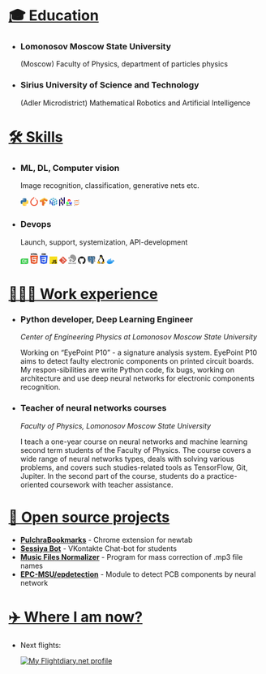 # <a id="education" href="#education">🎓 Education</a>

* ### Lomonosov Moscow State University
    (Moscow) Faculty of Physics, department of particles physics

* ### Sirius University of Science and Technology
    (Adler Microdistrict) Mathematical Robotics and Artificial Intelligence

# <a id="skills" href="#skills">🛠️ Skills</a>

* ### ML, DL, Computer vision
    Image recognition, classification, generative nets etc.
    <p align="left">
      <img src="assets/icons/python.svg" width=15px>
      <img src="assets/icons/pytorch.svg" width=15px>
      <img src="assets/icons/tensorflow.svg" width=15px>
      <img src="assets/icons/numpy-icon.svg" width=15px>
      <img src="assets/icons/pandas-icon.svg" width=11px>
      <img src="assets/icons/opencv.svg" width=11px>
      <img src="assets/icons/jupyter.svg" width=11px>
    </p>

* ### Devops

    Launch, support, systemization, API-development
    <p align="left">
      <img src="assets/icons/qt.svg" width=15px>
      <img src="assets/icons/html-5.svg" width=15px>
      <img src="assets/icons/css-3.svg" width=15px>
      <img src="assets/icons/javascript.svg" width=15px>
      <img src="assets/icons/git-icon.svg" width=15px>
      <img src="assets/icons/mercurial.svg" width=15px>
      <img src="assets/icons/github-icon.svg" width=15px>
      <img src="assets/icons/postgresql.svg" width=15px>
      <img src="assets/icons/linux-tux.svg" width=15px>
      <img src="assets/icons/docker-icon.svg" width=15px>
    </p>


# <a id="works" href="#works">👨🏻‍💻 Work experience</a>

* ### Python developer, Deep Learning Engineer

    *Center of Engineering Physics at Lomonosov Moscow State University*

    Working on “EyePoint P10” - a signature analysis system. EyePoint P10 aims to detect faulty electronic components on printed circuit boards. My respon-sibilities are write Python code, fix bugs, working on architecture and use deep neural networks for electronic components recognition.


* ### Teacher of neural networks courses

    *Faculty of Physics, Lomonosov Moscow State University*

    I teach a one-year course on neural networks and machine learning second term students of the Faculty of Physics. The course covers a wide range of neural networks types, deals with solving various problems, and covers such studies-related tools as TensorFlow, Git, Jupiter. In the second part of the course, students do a practice-oriented coursework with teacher assistance.

# <a id="projects" href="#projects">🧩 Open source projects</a>

* **[PulchraBookmarks](https://chrome.google.com/webstore/detail/pulchra-bookmarks/pknkgclggganidoalifaagfjikhcdolb)** - Chrome extension for newtab
* **[Sessiya Bot](https://github.com/Annndruha/sessiyabot)** - VKontakte Chat-bot for students
* **[Music Files Normalizer](https://github.com/Annndruha/music_files_normalizer)** - Program for mass correction of .mp3 file names
* **[EPC-MSU/epdetection](https://github.com/EPC-MSU/epdetection)** - Module to detect PCB components by neural network

# <a id="location" href="https://goo.gl/maps/m7Bz45zYJbsB7d8s6">✈️ Where I am now?</a>

* Next flights:

   <a href="https://my.flightradar24.com/AMarakulin"><img src="https://banners-my.flightradar24.com/AMarakulin-future.png" alt="My Flightdiary.net profile" /></a>
